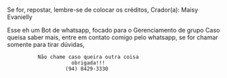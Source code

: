 Se for, repostar, lembre-se de colocar os créditos,
Crador(a): Maisy Evanielly


Esse eh um Bot de whatsapp, focado para o Gerenciamento de grupo
Caso queisa saber mais,
entre em contato comigo pelo whatsapp, 
se for chamar somente para tirar dúvidas,

              Não chame caso queira outra coisa
                         obrigada!!!
                       (94) 8429-3330
